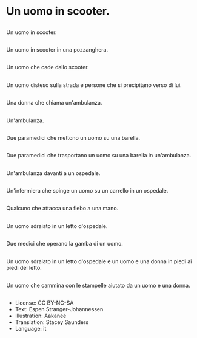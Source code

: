 # Un uomo in scooter.

##
Un uomo in scooter.

##
Un uomo in scooter in una pozzanghera.

##
Un uomo che cade dallo scooter.

##
Un uomo disteso sulla strada e persone che si precipitano verso di lui.

##
Una donna che chiama un'ambulanza.

##
Un'ambulanza.

##
Due paramedici che mettono un uomo su una barella.

##
Due paramedici che trasportano un uomo su una barella in un'ambulanza.

##
Un'ambulanza davanti a un ospedale.

##
Un'infermiera che spinge un uomo su un carrello in un ospedale.

##
Qualcuno che attacca una flebo a una mano.

##
Un uomo sdraiato in un letto d'ospedale.

##
Due medici che operano la gamba di un uomo.

##
Un uomo sdraiato in un letto d'ospedale e un uomo e una donna in piedi ai piedi del letto.

##
Un uomo che cammina con le stampelle aiutato da un uomo e una donna.

##
* License: CC BY-NC-SA
* Text: Espen Stranger-Johannessen
* Illustration: Aakanee
* Translation: Stacey Saunders
* Language: it
